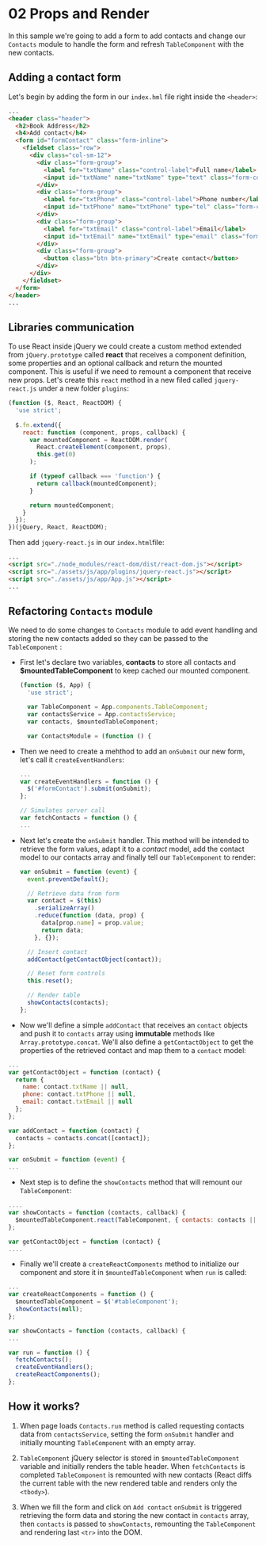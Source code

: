 # 02 Props and Render


In this sample we're going to add a form to add contacts and change our `Contacts` module to handle the form and refresh `TableComponent` with the new contacts.


## Adding a contact form
Let's begin by adding the form in our `index.hml` file right inside the `<header>`:

```html
...
<header class="header">
  <h2>Book Address</h2>
  <h4>Add contact</h4>
  <form id="formContact" class="form-inline">
    <fieldset class="row">
      <div class="col-sm-12">
        <div class="form-group">
          <label for="txtName" class="control-label">Full name</label>
          <input id="txtName" name="txtName" type="text" class="form-control" required>
        </div>
        <div class="form-group">
          <label for="txtPhone" class="control-label">Phone number</label>
          <input id="txtPhone" name="txtPhone" type="tel" class="form-control" required>
        </div>
        <div class="form-group">
          <label for="txtEmail" class="control-label">Email</label>
          <input id="txtEmail" name="txtEmail" type="email" class="form-control" required>
        </div>
        <div class="form-group">
          <button class="btn btn-primary">Create contact</button>
        </div>
      </div>
    </fieldset>
  </form>
</header>
...
```

## Libraries communication

To use React inside jQuery we could create a custom method extended from `jQuery.prototype` called **react** that receives a component definition, some properties and an optional callback and return the mounted component. This is useful if we need to remount a component that receive new props. Let's create this `react` method in a new filed called `jquery-react.js` under a new folder `plugins`:

```javascript
(function ($, React, ReactDOM) {
  'use strict';
  
  $.fn.extend({
    react: function (component, props, callback) {
      var mountedComponent = ReactDOM.render(
        React.createElement(component, props),
        this.get(0)
      );

      if (typeof callback === 'function') {
        return callback(mountedComponent);
      }

      return mountedComponent;
    }
  });
})(jQuery, React, ReactDOM);
```

Then add `jquery-react.js` in our `index.html`file:

```html
...
<script src="./node_modules/react-dom/dist/react-dom.js"></script>
<script src="./assets/js/app/plugins/jquery-react.js"></script>
<script src="./assets/js/app/App.js"></script>
...
```

## Refactoring `Contacts` module

We need to do some changes to `Contacts` module to add event handling and storing the new contacts added so they can be passed to the `TableComponent` :

- First let's declare two variables, **contacts** to store all contacts and **$mountedTableComponent** to keep cached our mounted component.

  ```javascript
  (function ($, App) {
    'use strict';

    var TableComponent = App.components.TableComponent;
    var contactsService = App.contactsService;
    var contacts, $mountedTableComponent;

    var ContactsModule = (function () {
  ```

- Then we need to create a mehthod to add an `onSubmit` our new form, let's call it `createEventHandlers`:

  ```javascript
  ...
  var createEventHandlers = function () {
    $('#formContact').submit(onSubmit);
  };

  // Simulates server call
  var fetchContacts = function () {
  ...
  ```

- Next let's create the `onSubmit` handler. This method will be intended to retrieve the form values, adapt it to a _contact_ model, add the contact model to our contacts array and finally tell our `TableComponent` to render:

  ```javascript
  var onSubmit = function (event) {
    event.preventDefault();

    // Retrieve data from form
    var contact = $(this)
      .serializeArray()
      .reduce(function (data, prop) {
        data[prop.name] = prop.value;
        return data;
      }, {});

    // Insert contact
    addContact(getContactObject(contact));

    // Reset form controls
    this.reset();

    // Render table
    showContacts(contacts);
  };
  ```

- Now we'll define a simple `addContact` that receives an `contact` objects and push it to `contacts` array using **immutable** methods like `Array.prototype.concat`. We'll also define a `getContactObject` to get the properties of the retrieved contact and map them to a `contact` model:

```javascript
...
var getContactObject = function (contact) {
  return {
    name: contact.txtName || null,
    phone: contact.txtPhone || null,
    email: contact.txtEmail || null
  };
};

var addContact = function (contact) {
  contacts = contacts.concat([contact]);
};

var onSubmit = function (event) {
...
```

- Next step is to define the `showContacts` method that will remount our `TableComponent`:

```javascript
....
var showContacts = function (contacts, callback) {
  $mountedTableComponent.react(TableComponent, { contacts: contacts || [] }, callback);
};

var getContactObject = function (contact) {
....
```

- Finally we'll create a `createReactComponents` method to initialize our component and store it in `$mountedTableComponent` when `run` is called:

```javascript
...
var createReactComponents = function () {
  $mountedTableComponent = $('#tableComponent');
  showContacts(null);
};

var showContacts = function (contacts, callback) {
...

var run = function () {
  fetchContacts();
  createEventHandlers();
  createReactComponents();
};
```

## How it works?

1. When page loads `Contacts.run` method is called requesting contacts data from `contactsService`, setting the form `onSubmit` handler and initially mounting `TableComponent` with an empty array.

2. `TableComponent` jQuery selector is stored in  `$mountedTableComponent` variable and initially renders the table header. When `fetchContacts` is completed `TableComponent` is remounted with new contacts (React diffs the current table with the new rendered table and renders only the `<tbody>`).

3. When we fill the form and click on `Add contact` `onSubmit` is triggered retrieving the form data and storing the new contact in `contacts` array, then `contacts` is passed to `showContacts`, remounting the `TableComponent` and rendering last `<tr>` into the DOM.